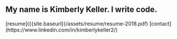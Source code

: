 
## My name is Kimberly Keller. I write code. 

<span class="resume">
    <i class="far fa-file"></i> [resume]({{site.baseurl}}/assets/resume/resume-2018.pdf)
</span> 
<span class="contact"> 
    <i class="far fa-envelope-open"></i> [contact](https://www.linkedin.com/in/kimberlykeller2/) 
</span>